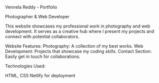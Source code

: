 
Vennela Reddy - Portfolio

Photographer & Web Developer

This website showcases my professional work in photography and web development. It serves as a creative hub where I present my projects and connect with potential collaborators.

Website Features:
Photography: A collection of my best works.
Web Development: Projects that showcase my coding skills.
Contact Section: Easily get in touch for collaborations.

Technologies Used:

 HTML, CSS
 Netlify for deployment

